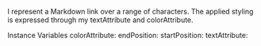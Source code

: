 I represent a Markdown link over a range of characters. The applied styling is expressed through my textAttribute and colorAttribute.

Instance Variables
	colorAttribute:		<Object>
	endPosition:		<Object>
	startPosition:		<Object>
	textAttribute:		<Object>

colorAttribute
	- xxxxx

endPosition
	- xxxxx

startPosition
	- xxxxx

textAttribute
	- xxxxx
